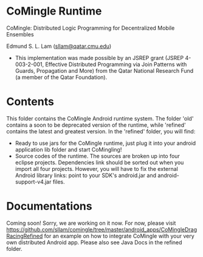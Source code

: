 CoMingle Runtime
================

CoMingle: Distributed Logic Programming for Decentralized Mobile Ensembles

Edmund S. L. Lam (sllam@qatar.cmu.edu) 

* This implementation was made possible by an JSREP grant (JSREP 4-003-2-001, Effective Distributed 
Programming via Join Patterns with Guards, Propagation and More) from the Qatar National Research Fund 
(a member of the Qatar Foundation).

Contents
========

This folder contains the CoMingle Android runtime system. The folder 'old' contains a soon to be
deprecated version of the runtime, while 'refined' contains the latest and greatest version. In
the 'refined' folder, you will find:

   - Ready to use jars for the CoMingle runtime, just plug it into your android application lib folder and start CoMingling!
   - Source codes of the runtime. The sources are broken up into four eclipse projects. Dependencies link should be sorted out
     when you import all four projects. However, you will have to fix the external Android library links: point to your SDK's
     android.jar and android-support-v4.jar files.

Documentations
==============

Coming soon! Sorry, we are working on it now. For now, please visit https://github.com/sllam/comingle/tree/master/android_apps/CoMingleDragRacingRefined for an example on how to integrate CoMingle with your very own distributed Android app. Please
also see Java Docs in the refined folder.

